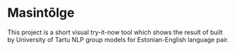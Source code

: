 # Masintõlge

This project is a short visual try-it-now tool which shows the result of built by University of Tartu NLP group models for Estonian-English language pair.
